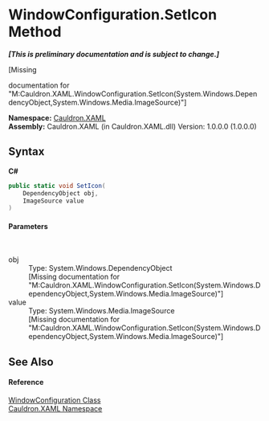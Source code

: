 # WindowConfiguration.SetIcon Method 
 _**\[This is preliminary documentation and is subject to change.\]**_

\[Missing <summary> documentation for "M:Cauldron.XAML.WindowConfiguration.SetIcon(System.Windows.DependencyObject,System.Windows.Media.ImageSource)"\]

**Namespace:**&nbsp;<a href="N_Cauldron_XAML">Cauldron.XAML</a><br />**Assembly:**&nbsp;Cauldron.XAML (in Cauldron.XAML.dll) Version: 1.0.0.0 (1.0.0.0)

## Syntax

**C#**<br />
``` C#
public static void SetIcon(
	DependencyObject obj,
	ImageSource value
)
```


#### Parameters
&nbsp;<dl><dt>obj</dt><dd>Type: System.Windows.DependencyObject<br />\[Missing <param name="obj"/> documentation for "M:Cauldron.XAML.WindowConfiguration.SetIcon(System.Windows.DependencyObject,System.Windows.Media.ImageSource)"\]</dd><dt>value</dt><dd>Type: System.Windows.Media.ImageSource<br />\[Missing <param name="value"/> documentation for "M:Cauldron.XAML.WindowConfiguration.SetIcon(System.Windows.DependencyObject,System.Windows.Media.ImageSource)"\]</dd></dl>

## See Also


#### Reference
<a href="T_Cauldron_XAML_WindowConfiguration">WindowConfiguration Class</a><br /><a href="N_Cauldron_XAML">Cauldron.XAML Namespace</a><br />